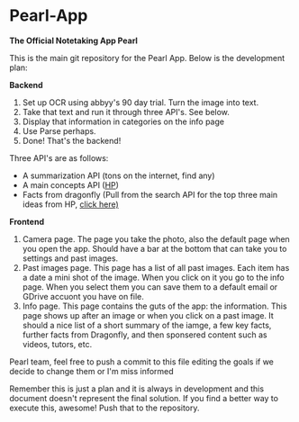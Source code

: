 # Pearl-App

<b>The Official Notetaking App Pearl</b>
<p>This is the main git repository for the Pearl App. Below is the development plan: </p>
<p><b>Backend</b></p>
<ol> 
<li>Set up OCR using abbyy's 90 day trial. Turn the image into text. </li>
<li>Take that text and run it through three API's. See below. </li>
  <li>Display that information in categories on the info page</li>
  <li> Use Parse perhaps. </li>
  <li>Done! That's the backend!</li>
</ol>
<p>Three API's are as follows:</p>
<ul>
  <li>A summarization API (tons on the internet, find any)</li>
  <li>A main concepts API (<a href="http://idolondemand.com">HP</a>)</li>
  <li>Facts from dragonfly (Pull from the search API for the top three main ideas from HP, <a href="http://dragonflysearch.com/api/search.php?q=Search+Query">click here)</a></li>
  </ul>
<p><b>Frontend</b></p>
<ol>
<li>Camera page. The page you take the photo, also the default page when you open the app. Should have a bar at the bottom that can take you to settings and past images. </li>
<li>Past images page. This page has a list of all past images. Each item has a date a mini shot of the image. When you click on it you go to the info page. When you select them you can save them to a default email or GDrive accuont you have on file. </li>
<li>Info page. This page contains the guts of the app: the information. This page shows up after an image or when you click on a past image. It should a nice list of a short summary of the iamge, a few key facts, further facts from Dragonfly, and then sponsered content such as videos, tutors, etc.</li>
</ol>
<p>Pearl team, feel free to push a commit to this file editing the goals if we decide to change them or I'm miss informed</p>
<p>Remember this is just a plan and it is always in development and this document doesn't represent the final solution. If you find a better way to execute this, awesome! Push that to the repository. </p>
